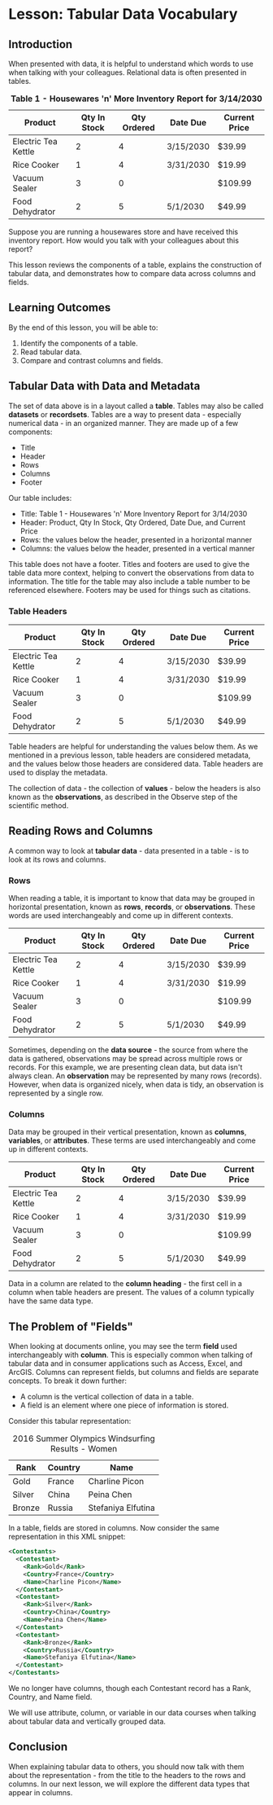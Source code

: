 # Lesson: Tabular Data Vocabulary

## Introduction

When presented with data, it is helpful to understand which words to use when talking with your colleagues. Relational data is often presented in tables. 

<table>
  <caption style="font-weight:bold; text-align:center;">Table 1 - Housewares 'n' More Inventory Report for 3/14/2030</caption>
  <thead>
    <tr>
      <th>Product</th>
      <th>Qty In Stock</th>
      <th>Qty Ordered</th>
      <th>Date Due</th>
      <th>Current Price</th>
    </tr>
  </thead>
  <tbody>
    <tr>
      <td>Electric Tea Kettle</td>
      <td>2</td>
      <td>4</td>
      <td>3/15/2030</td>
      <td>$39.99</td>
    </tr>
    <tr>
      <td>Rice Cooker</td>
      <td>1</td>
      <td>4</td>
      <td>3/31/2030</td>
      <td>$19.99</td>
    </tr>
    <tr>
      <td>Vacuum Sealer</td>
      <td>3</td>
      <td>0</td>
      <td></td>
      <td>$109.99</td>
    </tr>
    <tr>
      <td>Food Dehydrator</td>
      <td>2</td>
      <td>5</td>
      <td>5/1/2030</td>
      <td>$49.99</td>
    </tr>
  </tbody>
</table>

Suppose you are running a housewares store and have received this inventory report. How would you talk with your colleagues about this report?

This lesson reviews the components of a table, explains the construction of tabular data, and demonstrates how to compare data across columns and fields.  

## Learning Outcomes

By the end of this lesson, you will be able to:

1. Identify the components of a table. 
2. Read tabular data. 
3. Compare and contrast columns and fields. 

## Tabular Data with Data and Metadata

The set of data above is in a layout called a **table**. Tables may also be called **datasets** or **recordsets**. Tables are a way to present data - especially numerical data - in an organized manner. They are made up of a few components:

* Title
* Header
* Rows
* Columns
* Footer

Our table includes:

* Title: Table 1 - Housewares 'n' More Inventory Report for 3/14/2030
* Header: Product, Qty In Stock, Qty Ordered, Date Due, and Current Price
* Rows: the values below the header, presented in a horizontal manner
* Columns: the values below the header, presented in a vertical manner

This table does not have a footer. Titles and footers are used to give the table data more context, helping to convert the observations from data to information. The title for the table may also include a table number to be referenced elsewhere. Footers may be used for things such as citations.

### Table Headers

<table>
  <thead>
    <tr class="table-highlight">
      <th>Product</th>
      <th>Qty In Stock</th>
      <th>Qty Ordered</th>
      <th>Date Due</th>
      <th>Current Price</th>
    </tr>
  </thead>
  <tbody>
    <tr>
      <td>Electric Tea Kettle</td>
      <td>2</td>
      <td>4</td>
      <td>3/15/2030</td>
      <td>$39.99</td>
    </tr>
    <tr>
      <td>Rice Cooker</td>
      <td>1</td>
      <td>4</td>
      <td>3/31/2030</td>
      <td>$19.99</td>
    </tr>
    <tr>
      <td>Vacuum Sealer</td>
      <td>3</td>
      <td>0</td>
      <td></td>
      <td>$109.99</td>
    </tr>
    <tr>
      <td>Food Dehydrator</td>
      <td>2</td>
      <td>5</td>
      <td>5/1/2030</td>
      <td>$49.99</td>
    </tr>
  </tbody>
</table>

Table headers are helpful for understanding the values below them. As we mentioned in a previous lesson, table headers are considered metadata, and the values below those headers are considered data. Table headers are used to display the metadata.

The collection of data - the collection of **values** - below the headers is also known as the **observations**, as described in the Observe step of the scientific method.

## Reading Rows and Columns

A common way to look at **tabular data** - data presented in a table - is to look at its rows and columns.

### Rows

When reading a table, it is important to know that data may be grouped in horizontal presentation, known as **rows**, **records**, or **observations**. These words are used interchangeably and come up in different contexts.

<table>
  <thead>
    <tr>
      <th>Product</th>
      <th>Qty In Stock</th>
      <th>Qty Ordered</th>
      <th>Date Due</th>
      <th>Current Price</th>
    </tr>
  </thead>
  <tbody>
    <tr>
      <td>Electric Tea Kettle</td>
      <td>2</td>
      <td>4</td>
      <td>3/15/2030</td>
      <td>$39.99</td>
    </tr>
    <tr class="table-highlight">
      <td>Rice Cooker</td>
      <td>1</td>
      <td>4</td>
      <td>3/31/2030</td>
      <td>$19.99</td>
    </tr>
    <tr>
      <td>Vacuum Sealer</td>
      <td>3</td>
      <td>0</td>
      <td></td>
      <td>$109.99</td>
    </tr>
    <tr>
      <td>Food Dehydrator</td>
      <td>2</td>
      <td>5</td>
      <td>5/1/2030</td>
      <td>$49.99</td>
    </tr>
  </tbody>
</table>

Sometimes, depending on the **data source** - the source from where the data is gathered, observations may be spread across multiple rows or records. For this example, we are presenting clean data, but data isn't always clean. An **observation** may be represented by many rows (records). However, when data is organized nicely, when data is tidy, an observation is represented by a single row.

### Columns

Data may be grouped in their vertical presentation, known as **columns**, **variables**, or **attributes**. These terms are used interchangeably and come up in different contexts.

<table>
  <thead>
    <tr>
      <th>Product</th>
      <th class="table-highlight">Qty In Stock</th>
      <th>Qty Ordered</th>
      <th>Date Due</th>
      <th>Current Price</th>
    </tr>
  </thead>
  <tbody>
    <tr>
      <td>Electric Tea Kettle</td>
      <td class="table-highlight">2</td>
      <td>4</td>
      <td>3/15/2030</td>
      <td>$39.99</td>
    </tr>
    <tr>
      <td>Rice Cooker</td>
      <td class="table-highlight">1</td>
      <td>4</td>
      <td>3/31/2030</td>
      <td>$19.99</td>
    </tr>
    <tr>
      <td>Vacuum Sealer</td>
      <td class="table-highlight">3</td>
      <td>0</td>
      <td></td>
      <td>$109.99</td>
    </tr>
    <tr>
      <td>Food Dehydrator</td>
      <td class="table-highlight">2</td>
      <td>5</td>
      <td>5/1/2030</td>
      <td>$49.99</td>
    </tr>
  </tbody>
</table>

Data in a column are related to the **column heading** - the first cell in a column when table headers are present. The values of a column typically have the same data type.

## The Problem of "Fields"

When looking at documents online, you may see the term **field** used interchangeably with **column**. This is especially common when talking of tabular data and in consumer applications such as Access, Excel, and ArcGIS. Columns can represent fields, but columns and fields are separate concepts. To break it down further:

- A column is the vertical collection of data in a table.
- A field is an element where one piece of information is stored.

Consider this tabular representation:

<table>
  <caption>2016 Summer Olympics Windsurfing Results - Women</caption>
  <thead>
    <tr>
      <th>Rank</th>
      <th>Country</th>
      <th>Name</th>
    </tr>
  </thead>
  <tbody>
    <tr>
      <td>Gold</td>
      <td>France</td>
      <td>Charline Picon</td>
    </tr>
    <tr>
      <td>Silver</td>
      <td>China</td>
      <td>Peina Chen</td>
    </tr>
    <tr>
      <td>Bronze</td>
      <td>Russia</td>
      <td>Stefaniya Elfutina</td>
    </tr>
  </tbody>
</table>

In a table, fields are stored in columns. Now consider the same representation in this XML snippet:

```xml
<Contestants>
  <Contestant>
    <Rank>Gold</Rank>
    <Country>France</Country>
    <Name>Charline Picon</Name>
  </Contestant>
  <Contestant>
    <Rank>Silver</Rank>
    <Country>China</Country>
    <Name>Peina Chen</Name>
  </Contestant>
  <Contestant>
    <Rank>Bronze</Rank>
    <Country>Russia</Country>
    <Name>Stefaniya Elfutina</Name>
  </Contestant>
</Contestants>
```

We no longer have columns, though each Contestant record has a Rank, Country, and Name field.

We will use attribute, column, or variable in our data courses when talking about tabular data and vertically grouped data. 


## Conclusion

When explaining tabular data to others, you should now talk with them about the representation - from the title to the headers to the rows and columns. In our next lesson, we will explore the different data types that appear in columns.
